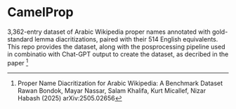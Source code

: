 # CamelProp
3,362-entry dataset of Arabic Wikipedia proper names annotated with gold-standard lemma diacritizations, paired with their 514
English equivalents. This repo provides the dataset, along with the posprocessing pipeline used in combinatio with Chat-GPT output to create the dataset, as decribed in the paper [^1]

[^1]: Proper Name Diacritization for Arabic Wikipedia: A Benchmark Dataset
Rawan Bondok, Mayar Nassar, Salam Khalifa, Kurt Micallef, Nizar Habash (2025)
arXiv:2505.02656
